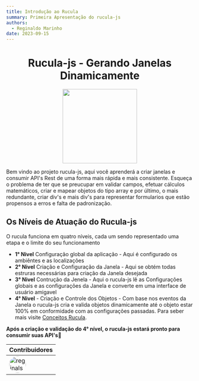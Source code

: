 ```yaml
---
title: Introdução ao Rucula
summary: Primeira Apresentação do rucula-js
authors:
  - Reginaldo Marinho
date: 2023-09-15
---
```


<h1 align="center">Rucula-js - Gerando Janelas Dinamicamente</h1>
<p align="center">
  <img src="https://raw.githubusercontent.com/reginaldo-marinho/rucula-js/b76e809a44a66de3733e30388e29d672c8b61011/docs/assets/rucula.svg" style="width:200px">
</p>

Bem vindo ao projeto rucula-js, aqui você aprenderá a criar janelas e consumir API's Rest de uma forma mais rápida e mais consistente.  Esqueça o problema de ter que se preucupar em validar campos, efetuar cálculos matemáticos, criar e mapear objetos do tipo array e por último, o mais redundante, criar div's e mais div's para representar formularios que estão propensos a erros e falta de padronização.

## Os Níveis de Atuação do Rucula-js

O rucula funciona em quatro níveis, cada um sendo representado uma etapa e o limite do seu funcionamento

- **1° Nivel** Configuração global da aplicação - Aqui é configurado os ambiêntes e as localizações
- **2° Nivel** Criação e Configuração da Janela - Aqui se obtém todas estruras necessárias para criação da Janela desejada
- **3° Nivel** Contrução da Jenela - Aqui o rucula-js lê as Configurações globais e as configurações da Janela e converte em uma interface de usuário amigavel
- **4° Nivel** - Criação e Controle dos Objetos - Com base nos eventos da Janela o rucula-js cria e valida objetos dinamicamente até o objeto estar 100% em conformidade com as configurações passadas. Para seber mais visite [Conceitos Rucula](./conceitos.md).

**Após a criação e validação do 4° nível, o rucula-js estará pronto para consumir suas API's🚀**


|Contribuidores|
|-|
|<a href="https://github.com/reginaldo-marinho"><img width="45px" height="45px" style="border-radius:30px" alt="reginalso-marinho" title="TheLarkInn" src="https://avatars.githubusercontent.com/u/60780631?v=4"></a>|
